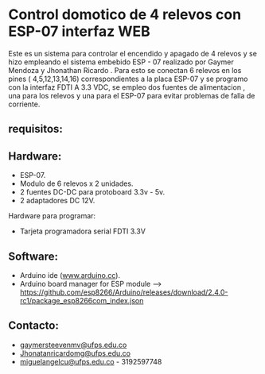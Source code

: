 Control domotico de 4 relevos con ESP-07 interfaz WEB
==========

Este es un sistema para controlar el encendido y apagado de 4 relevos y se hizo empleando el sistema
embebido ESP - 07 realizado por Gaymer Mendoza y Jhonathan  Ricardo .
Para esto se conectan 6 relevos en los pines  ( 4,5,12,13,14,16) correspondientes a la placa ESP-07
y se programo con la interfaz FDTI  A 3.3 VDC, se empleo dos fuentes de alimentacion , una para los
relevos y una para el ESP-07 para evitar problemas de falla de corriente.



requisitos:
--------------------


Hardware:
--------------------

+ ESP-07.
+ Modulo de 6 relevos x 2 unidades.
+ 2 fuentes DC-DC para protoboard 3.3v - 5v.
+ 2 adaptadores DC 12V.

Hardware para programar:

+ Tarjeta programadora serial FDTI 3.3V 


Software:
--------------------

+ Arduino ide (www.arduino.cc).
+ Arduino board manager for ESP module --> https://github.com/esp8266/Arduino/releases/download/2.4.0-rc1/package_esp8266com_index.json

Contacto:
--------------------

+ gaymersteevenmv@ufps.edu.co
+ Jhonatanricardomg@ufps.edu.co
+ miguelangelcu@ufps.edu.co - 3192597748